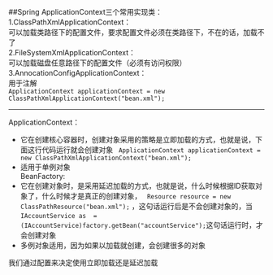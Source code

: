 ##Spring
ApplicationContext三个常用实现类：<br>
 1.ClassPathXmlApplicationContext：<br>
  可以加载类路径下的配置文件，要求配置文件必须在类路径下，不在的话，加载不了<br>
 2.FileSystemXmlApplicationContext：<br>
  可以加载磁盘任意路径下的配置文件（必须有访问权限）<br>
 3.AnnocationConfigApplicationContext：<br>
  用于注解<br>
 `ApplicationContext applicationContext = new ClassPathXmlApplicationContext("bean.xml");`
 ***
 ApplicationContext：  
- 它在创建核心容器时，创建对象采用的策略是立即加载的方式，也就是说，下面这行代码运行就会创建对象
` ApplicationContext applicationContext = new ClassPathXmlApplicationContext("bean.xml");` 
- 适用于单例对象  
 BeanFactory:
- 它在创建对象时，是采用延迟加载的方式，也就是说，什么时候根据ID获取对象了，什么时候才是真正的创建对象，
` Resource resource = new ClassPathResource("bean.xml");`  ，这句话运行后是不会创建对象的，当
`IAccountService as  = (IAccountService)factory.getBean("accountService");`这句话运行时，才会创建对象  
- 多例对象适用，因为如果以加载就创建，会创建很多的对象  

我们通过配置来决定使用立即加载还是延迟加载




 
 
 
